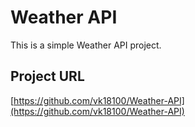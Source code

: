 # Weather API

This is a simple Weather API project.

## Project URL
[https://github.com/vk18100/Weather-API](https://github.com/vk18100/Weather-API)
